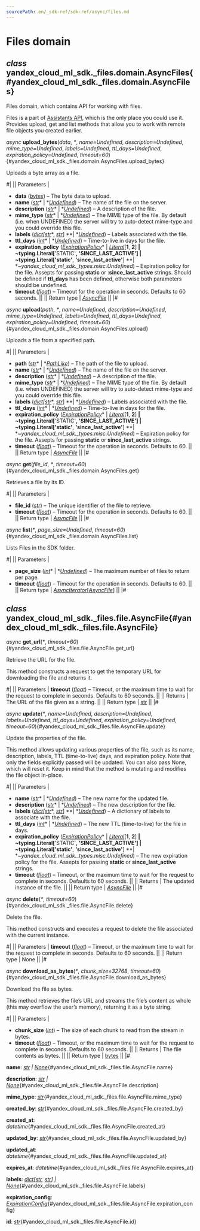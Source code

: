 ```yaml
---
sourcePath: en/_sdk-ref/sdk-ref/async/files.md
---
```

# Files domain

## *class* yandex\_cloud\_ml\_sdk.\_files.domain.**AsyncFiles**{#yandex_cloud_ml_sdk._files.domain.AsyncFiles}

Files domain, which contains API for working with files.

Files is a part of [Assistants API](https://yandex.cloud/ru/docs/foundation-models/concepts/assistant), which is the only place you could use it. Provides upload, get and list methods that allow you to work with remote file objects you created earlier.

*async* **upload\_bytes**(*data*, *<span title="Keyword-only parameters separator (PEP 3102)">\*</span>*, *name=Undefined*, *description=Undefined*, *mime\_type=Undefined*, *labels=Undefined*, *ttl\_days=Undefined*, *expiration\_policy=Undefined*, *timeout=60*){#yandex_cloud_ml_sdk._files.domain.AsyncFiles.upload_bytes}

Uploads a byte array as a file.

#|
|| Parameters | 

- **data** ([*bytes*](https://docs.python.org/3/library/stdtypes.html#bytes)) – The byte data to upload.
- **name** ([*str*](https://docs.python.org/3/library/stdtypes.html#str)* \| *[*Undefined*](../types/other.md#yandex_cloud_ml_sdk._types.misc.Undefined)) – The name of the file on the server.
- **description** ([*str*](https://docs.python.org/3/library/stdtypes.html#str)* \| *[*Undefined*](../types/other.md#yandex_cloud_ml_sdk._types.misc.Undefined)) – A description of the file.
- **mime\_type** ([*str*](https://docs.python.org/3/library/stdtypes.html#str)* \| *[*Undefined*](../types/other.md#yandex_cloud_ml_sdk._types.misc.Undefined)) – The MIME type of the file. By default (i.e. when UNDEFINED) the server will try to auto-detect mime-type and you could override this file.
- **labels** ([*dict*](https://docs.python.org/3/library/stdtypes.html#dict)*[*[*str*](https://docs.python.org/3/library/stdtypes.html#str)*, *[*str*](https://docs.python.org/3/library/stdtypes.html#str)*] **\| *[*Undefined*](../types/other.md#yandex_cloud_ml_sdk._types.misc.Undefined)) – Labels associated with the file.
- **ttl\_days** ([*int*](https://docs.python.org/3/library/functions.html#int)* \| *[*Undefined*](../types/other.md#yandex_cloud_ml_sdk._types.misc.Undefined)) – Time-to-live in days for the file.
- **expiration\_policy** ([*ExpirationPolicy*](../types/assistants.md#yandex_cloud_ml_sdk._types.expiration.ExpirationPolicy)* \| *[*Literal*](https://docs.python.org/3/library/typing.html#typing.Literal)*[**1**, **2**] **\| **~typing.Literal**[**'STATIC'**, **'SINCE\_LAST\_ACTIVE'**] **\| **~typing.Literal**[**'static'**, **'since\_last\_active'**] **\| **~yandex\_cloud\_ml\_sdk.\_types.misc.Undefined*) – Expiration policy for the file. Assepts for passing **static** or :**since\_last\_active** strings. Should be defined if **ttl\_days** has been defined, otherwise both parameters should be undefined.
- **timeout** ([*float*](https://docs.python.org/3/library/functions.html#float)) – Timeout for the operation in seconds. Defaults to 60 seconds. ||
|| Return type | [*AsyncFile*](#yandex_cloud_ml_sdk._files.file.AsyncFile) ||
|#

*async* **upload**(*path*, *<span title="Keyword-only parameters separator (PEP 3102)">\*</span>*, *name=Undefined*, *description=Undefined*, *mime\_type=Undefined*, *labels=Undefined*, *ttl\_days=Undefined*, *expiration\_policy=Undefined*, *timeout=60*){#yandex_cloud_ml_sdk._files.domain.AsyncFiles.upload}

Uploads a file from a specified path.

#|
|| Parameters | 

- **path** ([*str*](https://docs.python.org/3/library/stdtypes.html#str)* \| *[*PathLike*](https://docs.python.org/3/library/os.html#os.PathLike)) – The path of the file to upload.
- **name** ([*str*](https://docs.python.org/3/library/stdtypes.html#str)* \| *[*Undefined*](../types/other.md#yandex_cloud_ml_sdk._types.misc.Undefined)) – The name of the file on the server.
- **description** ([*str*](https://docs.python.org/3/library/stdtypes.html#str)* \| *[*Undefined*](../types/other.md#yandex_cloud_ml_sdk._types.misc.Undefined)) – A description of the file.
- **mime\_type** ([*str*](https://docs.python.org/3/library/stdtypes.html#str)* \| *[*Undefined*](../types/other.md#yandex_cloud_ml_sdk._types.misc.Undefined)) – The MIME type of the file. By default (i.e. when UNDEFINED) the server will try to auto-detect mime-type and you could override this file.
- **labels** ([*dict*](https://docs.python.org/3/library/stdtypes.html#dict)*[*[*str*](https://docs.python.org/3/library/stdtypes.html#str)*, *[*str*](https://docs.python.org/3/library/stdtypes.html#str)*] **\| *[*Undefined*](../types/other.md#yandex_cloud_ml_sdk._types.misc.Undefined)) – Labels associated with the file.
- **ttl\_days** ([*int*](https://docs.python.org/3/library/functions.html#int)* \| *[*Undefined*](../types/other.md#yandex_cloud_ml_sdk._types.misc.Undefined)) – Time-to-live in days for the file.
- **expiration\_policy** ([*ExpirationPolicy*](../types/assistants.md#yandex_cloud_ml_sdk._types.expiration.ExpirationPolicy)* \| *[*Literal*](https://docs.python.org/3/library/typing.html#typing.Literal)*[**1**, **2**] **\| **~typing.Literal**[**'STATIC'**, **'SINCE\_LAST\_ACTIVE'**] **\| **~typing.Literal**[**'static'**, **'since\_last\_active'**] **\| **~yandex\_cloud\_ml\_sdk.\_types.misc.Undefined*) – Expiration policy for the file. Assepts for passing **static** or **since\_last\_active** strings.
- **timeout** ([*float*](https://docs.python.org/3/library/functions.html#float)) – Timeout for the operation in seconds. Defaults to 60. ||
|| Return type | [*AsyncFile*](#yandex_cloud_ml_sdk._files.file.AsyncFile) ||
|#

*async* **get**(*file\_id*, *<span title="Keyword-only parameters separator (PEP 3102)">\*</span>*, *timeout=60*){#yandex_cloud_ml_sdk._files.domain.AsyncFiles.get}

Retrieves a file by its ID.

#|
|| Parameters | 

- **file\_id** ([*str*](https://docs.python.org/3/library/stdtypes.html#str)) – The unique identifier of the file to retrieve.
- **timeout** ([*float*](https://docs.python.org/3/library/functions.html#float)) – Timeout for the operation in seconds. Defaults to 60. ||
|| Return type | [*AsyncFile*](#yandex_cloud_ml_sdk._files.file.AsyncFile) ||
|#

*async* **list**(*<span title="Keyword-only parameters separator (PEP 3102)">\*</span>*, *page\_size=Undefined*, *timeout=60*){#yandex_cloud_ml_sdk._files.domain.AsyncFiles.list}

Lists Files in the SDK folder.

#|
|| Parameters | 

- **page\_size** ([*int*](https://docs.python.org/3/library/functions.html#int)* \| *[*Undefined*](../types/other.md#yandex_cloud_ml_sdk._types.misc.Undefined)) – The maximum number of files to return per page.
- **timeout** ([*float*](https://docs.python.org/3/library/functions.html#float)) – Timeout for the operation in seconds. Defaults to 60. ||
|| Return type | [*AsyncIterator*](https://docs.python.org/3/library/typing.html#typing.AsyncIterator)[[*AsyncFile*](#yandex_cloud_ml_sdk._files.file.AsyncFile)] ||
|#

## *class* yandex\_cloud\_ml\_sdk.\_files.file.**AsyncFile**{#yandex_cloud_ml_sdk._files.file.AsyncFile}

*async* **get\_url**(*<span title="Keyword-only parameters separator (PEP 3102)">\*</span>*, *timeout=60*){#yandex_cloud_ml_sdk._files.file.AsyncFile.get_url}

Retrieve the URL for the file.

This method constructs a request to get the temporary URL for downloading the file and returns it.

#|
|| Parameters | **timeout** ([*float*](https://docs.python.org/3/library/functions.html#float)) – Timeout, or the maximum time to wait for the request to complete in seconds. Defaults to 60 seconds. ||
|| Returns | The URL of the file given as a string. ||
|| Return type | [str](https://docs.python.org/3/library/stdtypes.html#str) ||
|#

*async* **update**(*<span title="Keyword-only parameters separator (PEP 3102)">\*</span>*, *name=Undefined*, *description=Undefined*, *labels=Undefined*, *ttl\_days=Undefined*, *expiration\_policy=Undefined*, *timeout=60*){#yandex_cloud_ml_sdk._files.file.AsyncFile.update}

Update the properties of the file.

This method allows updating various properties of the file, such as its name, description, labels, TTL (time-to-live) days, and expiration policy. Note that only the fields explicitly passed will be updated. You can also pass None, which will reset it. Keep in mind that the method is mutating and modifies the file object in-place.

#|
|| Parameters | 

- **name** ([*str*](https://docs.python.org/3/library/stdtypes.html#str)* \| *[*Undefined*](../types/other.md#yandex_cloud_ml_sdk._types.misc.Undefined)) – The new name for the updated file.
- **description** ([*str*](https://docs.python.org/3/library/stdtypes.html#str)* \| *[*Undefined*](../types/other.md#yandex_cloud_ml_sdk._types.misc.Undefined)) – The new description for the file.
- **labels** ([*dict*](https://docs.python.org/3/library/stdtypes.html#dict)*[*[*str*](https://docs.python.org/3/library/stdtypes.html#str)*, *[*str*](https://docs.python.org/3/library/stdtypes.html#str)*] **\| *[*Undefined*](../types/other.md#yandex_cloud_ml_sdk._types.misc.Undefined)) – A dictionary of labels to associate with the file.
- **ttl\_days** ([*int*](https://docs.python.org/3/library/functions.html#int)* \| *[*Undefined*](../types/other.md#yandex_cloud_ml_sdk._types.misc.Undefined)) – The new TTL (time-to-live) for the file in days.
- **expiration\_policy** ([*ExpirationPolicy*](../types/assistants.md#yandex_cloud_ml_sdk._types.expiration.ExpirationPolicy)* \| *[*Literal*](https://docs.python.org/3/library/typing.html#typing.Literal)*[**1**, **2**] **\| **~typing.Literal**[**'STATIC'**, **'SINCE\_LAST\_ACTIVE'**] **\| **~typing.Literal**[**'static'**, **'since\_last\_active'**] **\| **~yandex\_cloud\_ml\_sdk.\_types.misc.Undefined*) – The new expiration policy for the file. Assepts for passing **static** or **since\_last\_active** strings.
- **timeout** ([*float*](https://docs.python.org/3/library/functions.html#float)) – Timeout, or the maximum time to wait for the request to complete in seconds. Defaults to 60 seconds. ||
|| Returns | The updated instance of the file. ||
|| Return type | [*AsyncFile*](#yandex_cloud_ml_sdk._files.file.AsyncFile) ||
|#

*async* **delete**(*<span title="Keyword-only parameters separator (PEP 3102)">\*</span>*, *timeout=60*){#yandex_cloud_ml_sdk._files.file.AsyncFile.delete}

Delete the file.

This method constructs and executes a request to delete the file associated with the current instance.

#|
|| Parameters | **timeout** ([*float*](https://docs.python.org/3/library/functions.html#float)) – Timeout, or the maximum time to wait for the request to complete in seconds. Defaults to 60 seconds. ||
|| Return type | None ||
|#

*async* **download\_as\_bytes**(*<span title="Keyword-only parameters separator (PEP 3102)">\*</span>*, *chunk\_size=32768*, *timeout=60*){#yandex_cloud_ml_sdk._files.file.AsyncFile.download_as_bytes}

Download the file as bytes.

This method retrieves the file’s URL and streams the file’s content as whole (this may overflow the user’s memory), returning it as a byte string.

#|
|| Parameters | 

- **chunk\_size** ([*int*](https://docs.python.org/3/library/functions.html#int)) – The size of each chunk to read from the stream in bytes.
- **timeout** ([*float*](https://docs.python.org/3/library/functions.html#float)) – Timeout, or the maximum time to wait for the request to complete in seconds. Defaults to 60 seconds. ||
|| Returns | The file contents as bytes. ||
|| Return type | [bytes](https://docs.python.org/3/library/stdtypes.html#bytes) ||
|#

**name**\: *[str](https://docs.python.org/3/library/stdtypes.html#str) | [None](https://docs.python.org/3/library/constants.html#None)*{#yandex_cloud_ml_sdk._files.file.AsyncFile.name}

**description**\: *[str](https://docs.python.org/3/library/stdtypes.html#str) | [None](https://docs.python.org/3/library/constants.html#None)*{#yandex_cloud_ml_sdk._files.file.AsyncFile.description}

**mime\_type**\: *[str](https://docs.python.org/3/library/stdtypes.html#str)*{#yandex_cloud_ml_sdk._files.file.AsyncFile.mime_type}

**created\_by**\: *[str](https://docs.python.org/3/library/stdtypes.html#str)*{#yandex_cloud_ml_sdk._files.file.AsyncFile.created_by}

**created\_at**\: *datetime*{#yandex_cloud_ml_sdk._files.file.AsyncFile.created_at}

**updated\_by**\: *[str](https://docs.python.org/3/library/stdtypes.html#str)*{#yandex_cloud_ml_sdk._files.file.AsyncFile.updated_by}

**updated\_at**\: *datetime*{#yandex_cloud_ml_sdk._files.file.AsyncFile.updated_at}

**expires\_at**\: *datetime*{#yandex_cloud_ml_sdk._files.file.AsyncFile.expires_at}

**labels**\: *[dict](https://docs.python.org/3/library/stdtypes.html#dict)[[str](https://docs.python.org/3/library/stdtypes.html#str), [str](https://docs.python.org/3/library/stdtypes.html#str)] | [None](https://docs.python.org/3/library/constants.html#None)*{#yandex_cloud_ml_sdk._files.file.AsyncFile.labels}

**expiration\_config**\: *[ExpirationConfig](../types/assistants.md#yandex_cloud_ml_sdk._types.expiration.ExpirationConfig)*{#yandex_cloud_ml_sdk._files.file.AsyncFile.expiration_config}

**id**\: *[str](https://docs.python.org/3/library/stdtypes.html#str)*{#yandex_cloud_ml_sdk._files.file.AsyncFile.id}